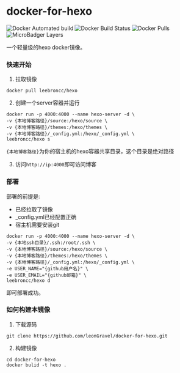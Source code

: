 # docker-for-hexo

![Docker Automated build](https://img.shields.io/docker/automated/leebroncc/hexo.svg)
![Docker Build Status](https://img.shields.io/docker/build/leebroncc/hexo.svg)
![Docker Pulls](https://img.shields.io/docker/pulls/leebroncc/hexo.svg)
![MicroBadger Layers](https://img.shields.io/microbadger/layers/leebroncc/hexo.svg)

一个轻量级的hexo docker镜像。

### 快速开始

1. 拉取镜像
```
docker pull leebroncc/hexo
```
2. 创建一个server容器并运行
```
docker run -p 4000:4000 --name hexo-server -d \
-v {本地博客路径}/source:/hexo/source \
-v {本地博客路径}/themes:/hexo/themes \
-v {本地博客路径}/_config.yml:/hexo/_config.yml \
leebroncc/hexo s
```
`{本地博客路径}`为你的宿主机的hexo容器共享目录，这个目录是绝对路径

3. 访问`http://ip:4000`即可访问博客

### 部署

部署的前提是:

* 已经拉取了镜像
* _config.yml已经配置正确
* 宿主机需要安装git

```
docker run -p 4000:4000 --name hexo-server -d \
-v {本地ssh目录}/.ssh:/root/.ssh \
-v {本地博客路径}/source:/hexo/source \
-v {本地博客路径}/themes:/hexo/themes \
-v {本地博客路径}/_config.yml:/hexo/_config.yml \
-e USER_NAME="{github用户名}" \
-e USER_EMAIL="{github邮箱}" \
leebroncc/hexo d
```

即可部署成功。

### 如何构建本镜像

1. 下载源码

```
git clone https://github.com/leonGravel/docker-for-hexo.git
```

2. 构建镜像

```
cd docker-for-hexo
docker bulid -t hexo .
```

